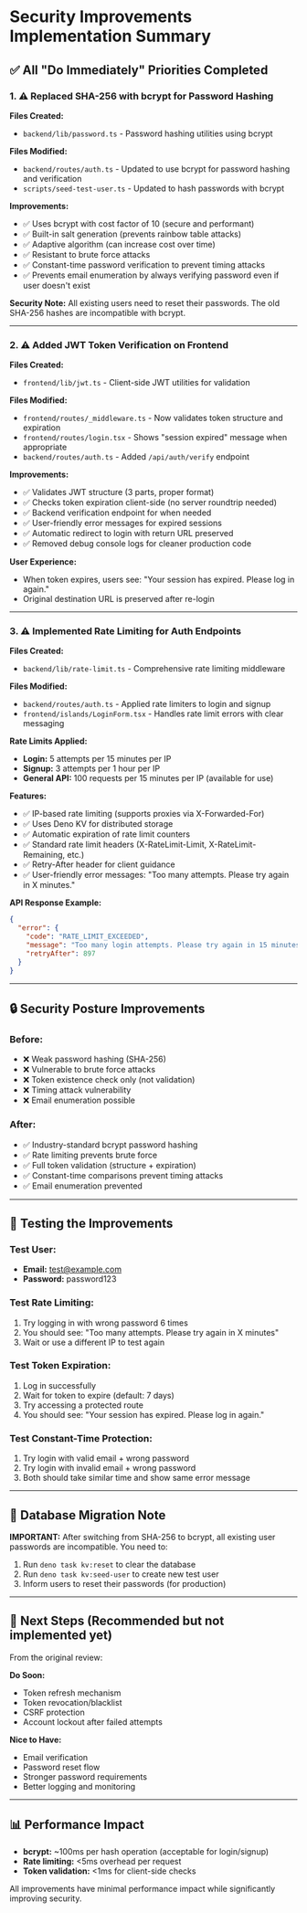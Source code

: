 # Security Improvements Implementation Summary

## ✅ All "Do Immediately" Priorities Completed

### 1. ⚠️ **Replaced SHA-256 with bcrypt for Password Hashing**

**Files Created:**
- `backend/lib/password.ts` - Password hashing utilities using bcrypt

**Files Modified:**
- `backend/routes/auth.ts` - Updated to use bcrypt for password hashing and verification
- `scripts/seed-test-user.ts` - Updated to hash passwords with bcrypt

**Improvements:**
- ✅ Uses bcrypt with cost factor of 10 (secure and performant)
- ✅ Built-in salt generation (prevents rainbow table attacks)
- ✅ Adaptive algorithm (can increase cost over time)
- ✅ Resistant to brute force attacks
- ✅ Constant-time password verification to prevent timing attacks
- ✅ Prevents email enumeration by always verifying password even if user doesn't exist

**Security Note:** All existing users need to reset their passwords. The old SHA-256 hashes are incompatible with bcrypt.

---

### 2. ⚠️ **Added JWT Token Verification on Frontend**

**Files Created:**
- `frontend/lib/jwt.ts` - Client-side JWT utilities for validation

**Files Modified:**
- `frontend/routes/_middleware.ts` - Now validates token structure and expiration
- `frontend/routes/login.tsx` - Shows "session expired" message when appropriate
- `backend/routes/auth.ts` - Added `/api/auth/verify` endpoint

**Improvements:**
- ✅ Validates JWT structure (3 parts, proper format)
- ✅ Checks token expiration client-side (no server roundtrip needed)
- ✅ Backend verification endpoint for when needed
- ✅ User-friendly error messages for expired sessions
- ✅ Automatic redirect to login with return URL preserved
- ✅ Removed debug console logs for cleaner production code

**User Experience:**
- When token expires, users see: "Your session has expired. Please log in again."
- Original destination URL is preserved after re-login

---

### 3. ⚠️ **Implemented Rate Limiting for Auth Endpoints**

**Files Created:**
- `backend/lib/rate-limit.ts` - Comprehensive rate limiting middleware

**Files Modified:**
- `backend/routes/auth.ts` - Applied rate limiters to login and signup
- `frontend/islands/LoginForm.tsx` - Handles rate limit errors with clear messaging

**Rate Limits Applied:**
- **Login:** 5 attempts per 15 minutes per IP
- **Signup:** 3 attempts per 1 hour per IP
- **General API:** 100 requests per 15 minutes per IP (available for use)

**Features:**
- ✅ IP-based rate limiting (supports proxies via X-Forwarded-For)
- ✅ Uses Deno KV for distributed storage
- ✅ Automatic expiration of rate limit counters
- ✅ Standard rate limit headers (X-RateLimit-Limit, X-RateLimit-Remaining, etc.)
- ✅ Retry-After header for client guidance
- ✅ User-friendly error messages: "Too many attempts. Please try again in X minutes."

**API Response Example:**
```json
{
  "error": {
    "code": "RATE_LIMIT_EXCEEDED",
    "message": "Too many login attempts. Please try again in 15 minutes.",
    "retryAfter": 897
  }
}
```

---

## 🔒 Security Posture Improvements

### Before:
- ❌ Weak password hashing (SHA-256)
- ❌ Vulnerable to brute force attacks
- ❌ Token existence check only (not validation)
- ❌ Timing attack vulnerability
- ❌ Email enumeration possible

### After:
- ✅ Industry-standard bcrypt password hashing
- ✅ Rate limiting prevents brute force
- ✅ Full token validation (structure + expiration)
- ✅ Constant-time comparisons prevent timing attacks
- ✅ Email enumeration prevented

---

## 🧪 Testing the Improvements

### Test User:
- **Email:** test@example.com
- **Password:** password123

### Test Rate Limiting:
1. Try logging in with wrong password 6 times
2. You should see: "Too many attempts. Please try again in X minutes"
3. Wait or use a different IP to test again

### Test Token Expiration:
1. Log in successfully
2. Wait for token to expire (default: 7 days)
3. Try accessing a protected route
4. You should see: "Your session has expired. Please log in again."

### Test Constant-Time Protection:
1. Try login with valid email + wrong password
2. Try login with invalid email + wrong password
3. Both should take similar time and show same error message

---

## 📝 Database Migration Note

**IMPORTANT:** After switching from SHA-256 to bcrypt, all existing user passwords are incompatible. You need to:

1. Run `deno task kv:reset` to clear the database
2. Run `deno task kv:seed-user` to create new test user
3. Inform users to reset their passwords (for production)

---

## 🚀 Next Steps (Recommended but not implemented yet)

From the original review:

**Do Soon:**
- Token refresh mechanism
- Token revocation/blacklist
- CSRF protection
- Account lockout after failed attempts

**Nice to Have:**
- Email verification
- Password reset flow
- Stronger password requirements
- Better logging and monitoring

---

## 📊 Performance Impact

- **bcrypt:** ~100ms per hash operation (acceptable for login/signup)
- **Rate limiting:** <5ms overhead per request
- **Token validation:** <1ms for client-side checks

All improvements have minimal performance impact while significantly improving security.
